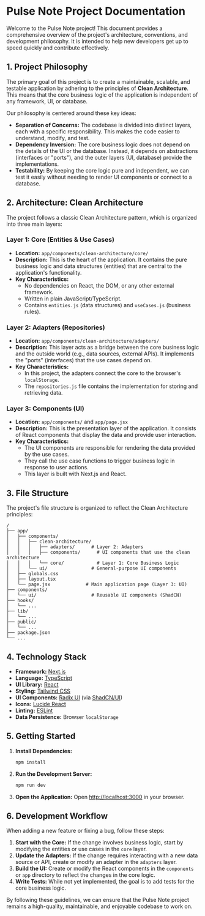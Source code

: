 
# Pulse Note Project Documentation

Welcome to the Pulse Note project! This document provides a comprehensive overview of the project's architecture, conventions, and development philosophy. It is intended to help new developers get up to speed quickly and contribute effectively.

## 1. Project Philosophy

The primary goal of this project is to create a maintainable, scalable, and testable application by adhering to the principles of **Clean Architecture**. This means that the core business logic of the application is independent of any framework, UI, or database.

Our philosophy is centered around these key ideas:

*   **Separation of Concerns:** The codebase is divided into distinct layers, each with a specific responsibility. This makes the code easier to understand, modify, and test.
*   **Dependency Inversion:** The core business logic does not depend on the details of the UI or the database. Instead, it depends on abstractions (interfaces or "ports"), and the outer layers (UI, database) provide the implementations.
*   **Testability:** By keeping the core logic pure and independent, we can test it easily without needing to render UI components or connect to a database.

## 2. Architecture: Clean Architecture

The project follows a classic Clean Architecture pattern, which is organized into three main layers:

### Layer 1: Core (Entities & Use Cases)

*   **Location:** `app/components/clean-architecture/core/`
*   **Description:** This is the heart of the application. It contains the pure business logic and data structures (entities) that are central to the application's functionality.
*   **Key Characteristics:**
    *   No dependencies on React, the DOM, or any other external framework.
    *   Written in plain JavaScript/TypeScript.
    *   Contains `entities.js` (data structures) and `useCases.js` (business rules).

### Layer 2: Adapters (Repositories)

*   **Location:** `app/components/clean-architecture/adapters/`
*   **Description:** This layer acts as a bridge between the core business logic and the outside world (e.g., data sources, external APIs). It implements the "ports" (interfaces) that the use cases depend on.
*   **Key Characteristics:**
    *   In this project, the adapters connect the core to the browser's `localStorage`.
    *   The `repositories.js` file contains the implementation for storing and retrieving data.

### Layer 3: Components (UI)

*   **Location:** `app/components/` and `app/page.jsx`
*   **Description:** This is the presentation layer of the application. It consists of React components that display the data and provide user interaction.
*   **Key Characteristics:**
    *   The UI components are responsible for rendering the data provided by the use cases.
    *   They call the use case functions to trigger business logic in response to user actions.
    *   This layer is built with Next.js and React.

## 3. File Structure

The project's file structure is organized to reflect the Clean Architecture principles:

```
/
├── app/
│   ├── components/
│   │   ├── clean-architecture/
│   │   │   ├── adapters/      # Layer 2: Adapters
│   │   │   ├── components/      # UI components that use the clean architecture
│   │   │   └── core/            # Layer 1: Core Business Logic
│   │   └── ui/                # General-purpose UI components
│   ├── globals.css
│   ├── layout.tsx
│   └── page.jsx             # Main application page (Layer 3: UI)
├── components/
│   └── ui/                    # Reusable UI components (ShadCN)
├── hooks/
│   └── ...
├── lib/
│   └── ...
├── public/
│   └── ...
├── package.json
└── ...
```

## 4. Technology Stack

*   **Framework:** [Next.js](https://nextjs.org/)
*   **Language:** [TypeScript](https://www.typescriptlang.org/)
*   **UI Library:** [React](https://reactjs.org/)
*   **Styling:** [Tailwind CSS](https://tailwindcss.com/)
*   **UI Components:** [Radix UI](https://www.radix-ui.com/) (via [ShadCN/UI](https://ui.shadcn.com/))
*   **Icons:** [Lucide React](https://lucide.dev/)
*   **Linting:** [ESLint](https://eslint.org/)
*   **Data Persistence:** Browser `localStorage`

## 5. Getting Started

1.  **Install Dependencies:**
    ```bash
    npm install
    ```

2.  **Run the Development Server:**
    ```bash
    npm run dev
    ```

3.  **Open the Application:**
    Open [http://localhost:3000](http://localhost:3000) in your browser.

## 6. Development Workflow

When adding a new feature or fixing a bug, follow these steps:

1.  **Start with the Core:** If the change involves business logic, start by modifying the entities or use cases in the `core` layer.
2.  **Update the Adapters:** If the change requires interacting with a new data source or API, create or modify an adapter in the `adapters` layer.
3.  **Build the UI:** Create or modify the React components in the `components` or `app` directory to reflect the changes in the core logic.
4.  **Write Tests:** While not yet implemented, the goal is to add tests for the core business logic.

By following these guidelines, we can ensure that the Pulse Note project remains a high-quality, maintainable, and enjoyable codebase to work on.
